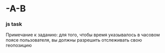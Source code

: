 # -A-B
<h3/>js task </h3>


Примечание к заданию:
для того, чтобы время указывалось в часовом поясе пользователя, вы должны разрешить отслеживать свою геопозицию

